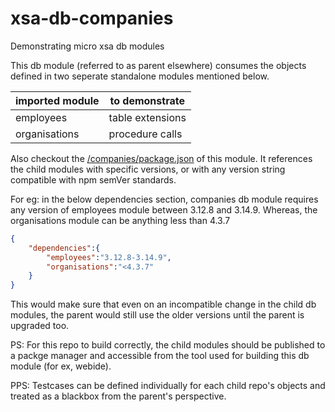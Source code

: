 # xsa-db-companies
Demonstrating micro xsa db modules

This db module (referred to as parent elsewhere) consumes the objects defined in two seperate 
standalone modules mentioned below.

| imported module | to demonstrate |
|-----|-----|
|employees| table extensions|
| organisations| procedure calls|


Also checkout the [/companies/package.json](/companies/package.json) of this module.
It references the child modules with specific versions, or with any version string compatible with npm semVer standards. 

For eg: in the below dependencies section, companies db module requires any version of employees module between 3.12.8 and 3.14.9.
Whereas, the organisations module can be anything less than 4.3.7
```json
{
	"dependencies":{
		"employees":"3.12.8-3.14.9",		
		"organisations":"<4.3.7"		
	}
}
```
This would make sure that even on an incompatible change in the child db modules, the parent would still use the older versions until
the parent is upgraded too.

PS: For this repo to build correctly, the child modules should be published to a packge manager 
and accessible from the tool used for building this db module (for ex, webide).

PPS: Testcases can be defined individually for each child repo's objects and treated as a blackbox from the parent's perspective.
